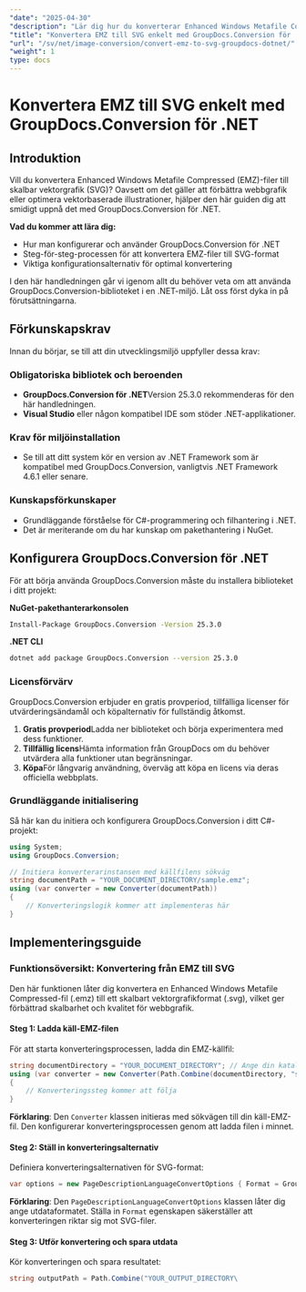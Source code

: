 ```yaml
---
"date": "2025-04-30"
"description": "Lär dig hur du konverterar Enhanced Windows Metafile Compressed (EMZ)-filer till skalbar vektorgrafik (SVG) med GroupDocs.Conversion för .NET. En steg-för-steg-guide för optimal bildkonvertering."
"title": "Konvertera EMZ till SVG enkelt med GroupDocs.Conversion för .NET"
"url": "/sv/net/image-conversion/convert-emz-to-svg-groupdocs-dotnet/"
"weight": 1
type: docs
---
```

# Konvertera EMZ till SVG enkelt med GroupDocs.Conversion för .NET

## Introduktion

Vill du konvertera Enhanced Windows Metafile Compressed (EMZ)-filer till skalbar vektorgrafik (SVG)? Oavsett om det gäller att förbättra webbgrafik eller optimera vektorbaserade illustrationer, hjälper den här guiden dig att smidigt uppnå det med GroupDocs.Conversion för .NET.

**Vad du kommer att lära dig:**
- Hur man konfigurerar och använder GroupDocs.Conversion för .NET
- Steg-för-steg-processen för att konvertera EMZ-filer till SVG-format
- Viktiga konfigurationsalternativ för optimal konvertering

I den här handledningen går vi igenom allt du behöver veta om att använda GroupDocs.Conversion-biblioteket i en .NET-miljö. Låt oss först dyka in på förutsättningarna.

## Förkunskapskrav

Innan du börjar, se till att din utvecklingsmiljö uppfyller dessa krav:

### Obligatoriska bibliotek och beroenden
- **GroupDocs.Conversion för .NET**Version 25.3.0 rekommenderas för den här handledningen.
- **Visual Studio** eller någon kompatibel IDE som stöder .NET-applikationer.

### Krav för miljöinstallation
- Se till att ditt system kör en version av .NET Framework som är kompatibel med GroupDocs.Conversion, vanligtvis .NET Framework 4.6.1 eller senare.

### Kunskapsförkunskaper
- Grundläggande förståelse för C#-programmering och filhantering i .NET.
- Det är meriterande om du har kunskap om pakethantering i NuGet.

## Konfigurera GroupDocs.Conversion för .NET

För att börja använda GroupDocs.Conversion måste du installera biblioteket i ditt projekt:

**NuGet-pakethanterarkonsolen**
```bash
Install-Package GroupDocs.Conversion -Version 25.3.0
```

**\.NET CLI**
```bash
dotnet add package GroupDocs.Conversion --version 25.3.0
```

### Licensförvärv

GroupDocs.Conversion erbjuder en gratis provperiod, tillfälliga licenser för utvärderingsändamål och köpalternativ för fullständig åtkomst.

1. **Gratis provperiod**Ladda ner biblioteket och börja experimentera med dess funktioner.
2. **Tillfällig licens**Hämta information från GroupDocs om du behöver utvärdera alla funktioner utan begränsningar.
3. **Köpa**För långvarig användning, överväg att köpa en licens via deras officiella webbplats.

### Grundläggande initialisering

Så här kan du initiera och konfigurera GroupDocs.Conversion i ditt C#-projekt:

```csharp
using System;
using GroupDocs.Conversion;

// Initiera konverterarinstansen med källfilens sökväg
string documentPath = "YOUR_DOCUMENT_DIRECTORY/sample.emz";
using (var converter = new Converter(documentPath))
{
    // Konverteringslogik kommer att implementeras här
}
```

## Implementeringsguide

### Funktionsöversikt: Konvertering från EMZ till SVG

Den här funktionen låter dig konvertera en Enhanced Windows Metafile Compressed-fil (.emz) till ett skalbart vektorgrafikformat (.svg), vilket ger förbättrad skalbarhet och kvalitet för webbgrafik.

#### Steg 1: Ladda käll-EMZ-filen

För att starta konverteringsprocessen, ladda din EMZ-källfil:

```csharp
string documentDirectory = "YOUR_DOCUMENT_DIRECTORY"; // Ange din katalogsökväg
using (var converter = new Converter(Path.Combine(documentDirectory, "sample.emz")))
{
    // Konverteringssteg kommer att följa
}
```

**Förklaring**: Den `Converter` klassen initieras med sökvägen till din käll-EMZ-fil. Den konfigurerar konverteringsprocessen genom att ladda filen i minnet.

#### Steg 2: Ställ in konverteringsalternativ

Definiera konverteringsalternativen för SVG-format:

```csharp
var options = new PageDescriptionLanguageConvertOptions { Format = GroupDocs.Conversion.FileTypes.PageDescriptionLanguageFileType.Svg };
```

**Förklaring**: Den `PageDescriptionLanguageConvertOptions` klassen låter dig ange utdataformatet. Ställa in `Format` egenskapen säkerställer att konverteringen riktar sig mot SVG-filer.

#### Steg 3: Utför konvertering och spara utdata

Kör konverteringen och spara resultatet:

```csharp
string outputPath = Path.Combine("YOUR_OUTPUT_DIRECTORY\